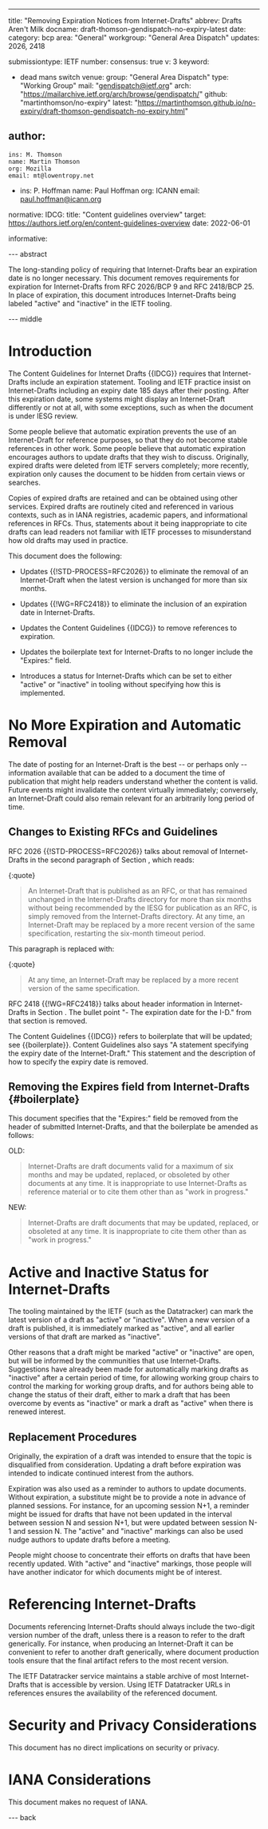 ---
title: "Removing Expiration Notices from Internet-Drafts"
abbrev: Drafts Aren't Milk
docname: draft-thomson-gendispatch-no-expiry-latest
date:
category: bcp
area: "General"
workgroup: "General Area Dispatch"
updates: 2026, 2418

submissiontype: IETF
number:
consensus: true
v: 3
keyword:
 - dead mans switch
venue:
  group: "General Area Dispatch"
  type: "Working Group"
  mail: "gendispatch@ietf.org"
  arch: "https://mailarchive.ietf.org/arch/browse/gendispatch/"
  github: "martinthomson/no-expiry"
  latest: "https://martinthomson.github.io/no-expiry/draft-thomson-gendispatch-no-expiry.html"

author:
  -
    ins: M. Thomson
    name: Martin Thomson
    org: Mozilla
    email: mt@lowentropy.net
  -
    ins: P. Hoffman
    name: Paul Hoffman
    org: ICANN
    email: paul.hoffman@icann.org

normative:
  IDCG:
    title: "Content guidelines overview"
    target: https://authors.ietf.org/en/content-guidelines-overview
    date: 2022-06-01

informative:

--- abstract

The long-standing policy of requiring that Internet-Drafts bear an expiration
date is no longer necessary.  This document removes requirements for expiration
for Internet-Drafts from RFC 2026/BCP 9 and RFC 2418/BCP 25.
In place of expiration, this document introduces Internet-Drafts being labeled
"active" and "inactive" in the IETF tooling.


--- middle

# Introduction

The Content Guidelines for Internet Drafts {{IDCG}} requires that
Internet-Drafts include an expiration statement.  Tooling and IETF practice
insist on Internet-Drafts including an expiry date 185 days after their posting.
After this expiration date, some systems might display an Internet-Draft
differently or not at all, with some exceptions, such as when the document is
under IESG review.

Some people believe that automatic expiration prevents the use of an Internet-Draft for reference
purposes, so that they do not become stable references in other work.
Some people believe that automatic expiration encourages authors to update drafts that they wish to
discuss.  Originally, expired drafts were deleted from IETF servers completely;
more recently, expiration only causes the document to be hidden from certain
views or searches.

Copies of expired drafts are retained and can be obtained using other services.
Expired drafts are routinely cited and referenced in various contexts,
such as in IANA registries, academic papers, and informational references in RFCs.
Thus, statements about it being inappropriate to cite drafts
can lead readers not familiar with IETF processes to misunderstand how old
drafts may used in practice.

This document does the following:

- Updates {{!STD-PROCESS=RFC2026}} to eliminate the removal of an Internet-Draft
when the latest version is unchanged for more than six months.

- Updates {{!WG=RFC2418}} to eliminate the inclusion of an expiration date in
Internet-Drafts.

- Updates the Content Guidelines {{IDCG}} to remove references to expiration.

- Updates the boilerplate text for Internet-Drafts to no longer include the
"Expires:" field.

- Introduces a status for Internet-Drafts which can be set to either "active" or "inactive" in
tooling without specifying how this is implemented.


# No More Expiration and Automatic Removal

The date of posting for an Internet-Draft is the best -- or perhaps only --
information available that can be added to a document the time of publication
that might help readers understand whether the content is valid.  Future events
might invalidate the content virtually immediately; conversely, an
Internet-Draft could also remain relevant for an arbitrarily long period of
time.

## Changes to Existing RFCs and Guidelines

RFC 2026 {{!STD-PROCESS=RFC2026}} talks about removal of Internet-Drafts in
the second paragraph of Section <xref section="2.2" sectionFormat="bare"
target="STD-PROCESS"/>, which reads:

{:quote}
> An Internet-Draft that is published as an RFC, or that has remained
> unchanged in the Internet-Drafts directory for more than six months
> without being recommended by the IESG for publication as an RFC, is
> simply removed from the Internet-Drafts directory.  At any time, an
> Internet-Draft may be replaced by a more recent version of the same
> specification, restarting the six-month timeout period.

This paragraph is replaced with:

{:quote}
> At any time, an
> Internet-Draft may be replaced by a more recent version of the same
> specification.

RFC 2418 {{!WG=RFC2418}} talks about header information in Internet-Drafts in
Section <xref section="7.2" sectionFormat="bare" target="WG"/>.
The bullet point "- The expiration date for the I-D." from that section is removed.

The Content Guidelines {{IDCG}} refers to boilerplate that will be updated; see {{boilerplate}}.
Content Guidelines also says
"A statement specifying the expiry date of the Internet-Draft."
This statement and the description of how to specify the expiry date is removed.

## Removing the Expires field from Internet-Drafts {#boilerplate}

This document specifies that the "Expires:" field be removed from the header of
submitted Internet-Drafts, and that the boilerplate be amended as follows:

OLD:

> Internet-Drafts are draft documents valid for a maximum of six months and may
  be updated, replaced, or obsoleted by other documents at any time. It is
  inappropriate to use Internet-Drafts as reference material or to cite them
  other than as "work in progress."

NEW:

> Internet-Drafts are draft documents that may be updated, replaced, or
  obsoleted at any time. It is inappropriate to cite them other than as "work in
  progress."


# Active and Inactive Status for Internet-Drafts

The tooling maintained by the IETF (such as the Datatracker) can mark the latest
version of a draft as "active" or "inactive".
When a new version of a draft is published, it is immediately marked as "active",
and all earlier versions of that draft are marked as "inactive".

Other reasons that a draft might be marked "active" or "inactive" are open,
but will be informed by the communities that use Internet-Drafts.
Suggestions have already been made
for automatically marking drafts as "inactive" after a certain period of time,
for allowing working group chairs to control the marking for working group drafts,
and for authors being able to change the status of their draft,
either to mark a draft that has been overcome by events as "inactive"
or mark a draft as "active" when there is renewed interest.

## Replacement Procedures

Originally, the expiration of a draft was intended to ensure that the topic is disqualified
from consideration. Updating a draft before expiration was intended to
indicate continued interest from the authors.

Expiration was also used as a reminder to authors to update documents.
Without expiration, a substitute might be to provide a note in advance of
planned sessions.  For instance, for an upcoming session N+1, a reminder might
be issued for drafts that have not been updated in the interval between session
N and session N+1, but were updated between session N-1 and session N.
The "active" and "inactive" markings can also be used nudge authors to update
drafts before a meeting.

People might choose to concentrate their efforts on drafts that have been
recently updated.
With "active" and "inactive" markings, those people will have another indicator
for which documents might be of interest.


# Referencing Internet-Drafts

Documents referencing Internet-Drafts should always include the two-digit version number of the draft,
unless there is a reason to refer to the draft generically.
For instance, when producing an Internet-Draft it can be convenient to refer to another draft generically,
where document production tools ensure that the final artifact refers to the most recent version.

The IETF Datatracker service maintains a stable archive of most Internet-Drafts that is accessible by version.
Using IETF Datatracker URLs in references ensures the availability of the referenced document.


# Security and Privacy Considerations

This document has no direct implications on security or privacy.


# IANA Considerations

This document makes no request of IANA.


--- back
